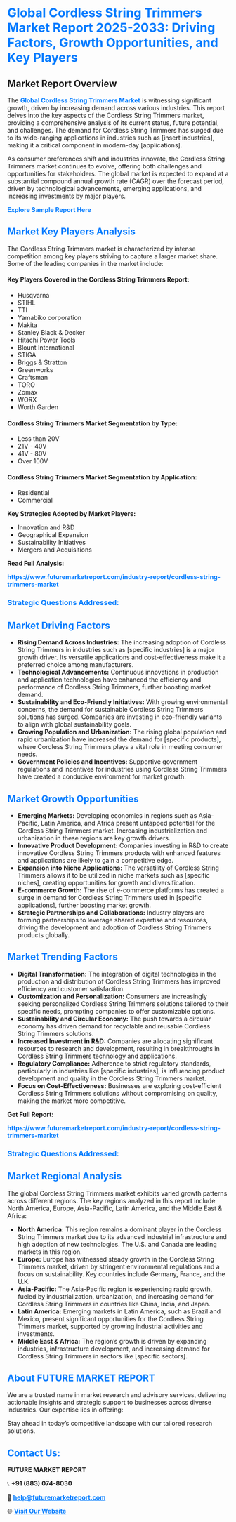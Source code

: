 <h1 style="color: #007BFF;">Global Cordless String Trimmers Market Report 2025-2033: Driving Factors, Growth Opportunities, and Key Players</h1>

<section id="overview">
<h2>Market Report Overview</h2>
<p>The <a href="https://www.futuremarketreport.com/industry-report/cordless-string-trimmers-market" style="color: #007BFF; text-decoration: none;"><strong>Global Cordless String Trimmers Market</strong></a> is witnessing significant growth, driven by increasing demand across various industries. This report delves into the key aspects of the Cordless String Trimmers market, providing a comprehensive analysis of its current status, future potential, and challenges. The demand for Cordless String Trimmers has surged due to its wide-ranging applications in industries such as [insert industries], making it a critical component in modern-day [applications].</p>
<p>As consumer preferences shift and industries innovate, the Cordless String Trimmers market continues to evolve, offering both challenges and opportunities for stakeholders. The global market is expected to expand at a substantial compound annual growth rate (CAGR) over the forecast period, driven by technological advancements, emerging applications, and increasing investments by major players.</p>
</section>

<section id="overview">
<p><a href="https://www.futuremarketreport.com/request-sample/reportId=41711" style="color: #007BFF; text-decoration: none;"><strong>Explore Sample Report Here</strong></a></p>
</section>

<section id="key-players">
<h2 style="color: #007BFF;">Market Key Players Analysis</h2>
<p>The Cordless String Trimmers market is characterized by intense competition among key players striving to capture a larger market share. Some of the leading companies in the market include:</p>
<h4>Key Players Covered in the Cordless String Trimmers Report:</h4>
<ul><li>Husqvarna</li><li>STIHL</li><li>TTI</li><li>Yamabiko corporation</li><li>Makita</li><li>Stanley Black &amp; Decker</li><li>Hitachi Power Tools</li><li>Blount International</li><li>STIGA</li><li>Briggs &amp; Stratton</li><li>Greenworks</li><li>Craftsman</li><li>TORO</li><li>Zomax</li><li>WORX</li><li>Worth Garden</li></ul>
<h4>Cordless String Trimmers Market Segmentation by Type:</h4>
<ul><li>Less than 20V</li><li>21V - 40V</li><li>41V - 80V</li><li>Over 100V</li></ul>

<h4>Cordless String Trimmers Market Segmentation by Application:</h4>
<ul><li>Residential</li><li>Commercial</li></ul>
<p><strong>Key Strategies Adopted by Market Players:</strong></p>
<ul>
<li>Innovation and R&D</li>
<li>Geographical Expansion</li>
<li>Sustainability Initiatives</li>
<li>Mergers and Acquisitions</li>
</ul>
</section>

<section>
<p><strong>Read Full Analysis: </strong></p><a href="https://www.futuremarketreport.com/industry-report/cordless-string-trimmers-market" style="color: #007BFF; text-decoration: none;"><strong>https://www.futuremarketreport.com/industry-report/cordless-string-trimmers-market</strong></a>
<h3 style="color: #007BFF;">Strategic Questions Addressed:</h3>
</section>

<section id="driving-factors">
<h2 style="color: #007BFF;">Market Driving Factors</h2>
<ul>
<li><strong>Rising Demand Across Industries:</strong> The increasing adoption of Cordless String Trimmers in industries such as [specific industries] is a major growth driver. Its versatile applications and cost-effectiveness make it a preferred choice among manufacturers.</li>
<li><strong>Technological Advancements:</strong> Continuous innovations in production and application technologies have enhanced the efficiency and performance of Cordless String Trimmers, further boosting market demand.</li>
<li><strong>Sustainability and Eco-Friendly Initiatives:</strong> With growing environmental concerns, the demand for sustainable Cordless String Trimmers solutions has surged. Companies are investing in eco-friendly variants to align with global sustainability goals.</li>
<li><strong>Growing Population and Urbanization:</strong> The rising global population and rapid urbanization have increased the demand for [specific products], where Cordless String Trimmers plays a vital role in meeting consumer needs.</li>
<li><strong>Government Policies and Incentives:</strong> Supportive government regulations and incentives for industries using Cordless String Trimmers have created a conducive environment for market growth.</li>
</ul>
</section>

<section id="growth-opportunities">
<h2 style="color: #007BFF;">Market Growth Opportunities</h2>
<ul>
<li><strong>Emerging Markets:</strong> Developing economies in regions such as Asia-Pacific, Latin America, and Africa present untapped potential for the Cordless String Trimmers market. Increasing industrialization and urbanization in these regions are key growth drivers.</li>
<li><strong>Innovative Product Development:</strong> Companies investing in R&D to create innovative Cordless String Trimmers products with enhanced features and applications are likely to gain a competitive edge.</li>
<li><strong>Expansion into Niche Applications:</strong> The versatility of Cordless String Trimmers allows it to be utilized in niche markets such as [specific niches], creating opportunities for growth and diversification.</li>
<li><strong>E-commerce Growth:</strong> The rise of e-commerce platforms has created a surge in demand for Cordless String Trimmers used in [specific applications], further boosting market growth.</li>
<li><strong>Strategic Partnerships and Collaborations:</strong> Industry players are forming partnerships to leverage shared expertise and resources, driving the development and adoption of Cordless String Trimmers products globally.</li>
</ul>
</section>

<section id="trending-factors">
<h2 style="color: #007BFF;">Market Trending Factors</h2>
<ul>
<li><strong>Digital Transformation:</strong> The integration of digital technologies in the production and distribution of Cordless String Trimmers has improved efficiency and customer satisfaction.</li>
<li><strong>Customization and Personalization:</strong> Consumers are increasingly seeking personalized Cordless String Trimmers solutions tailored to their specific needs, prompting companies to offer customizable options.</li>
<li><strong>Sustainability and Circular Economy:</strong> The push towards a circular economy has driven demand for recyclable and reusable Cordless String Trimmers solutions.</li>
<li><strong>Increased Investment in R&D:</strong> Companies are allocating significant resources to research and development, resulting in breakthroughs in Cordless String Trimmers technology and applications.</li>
<li><strong>Regulatory Compliance:</strong> Adherence to strict regulatory standards, particularly in industries like [specific industries], is influencing product development and quality in the Cordless String Trimmers market.</li>
<li><strong>Focus on Cost-Effectiveness:</strong> Businesses are exploring cost-efficient Cordless String Trimmers solutions without compromising on quality, making the market more competitive.</li>
</ul>
</section>

<section>
<p><strong>Get Full Report: </strong></p><a href="https://www.futuremarketreport.com/industry-report/cordless-string-trimmers-market" style="color: #007BFF; text-decoration: none;"><strong>https://www.futuremarketreport.com/industry-report/cordless-string-trimmers-market</strong></a>
<h3 style="color: #007BFF;">Strategic Questions Addressed:</h3>
</section>


<section id="regional-analysis">
<h2 style="color: #007BFF;">Market Regional Analysis</h2>
<p>The global Cordless String Trimmers market exhibits varied growth patterns across different regions. The key regions analyzed in this report include North America, Europe, Asia-Pacific, Latin America, and the Middle East & Africa:</p>
<ul>
<li><strong>North America:</strong> This region remains a dominant player in the Cordless String Trimmers market due to its advanced industrial infrastructure and high adoption of new technologies. The U.S. and Canada are leading markets in this region.</li>
<li><strong>Europe:</strong> Europe has witnessed steady growth in the Cordless String Trimmers market, driven by stringent environmental regulations and a focus on sustainability. Key countries include Germany, France, and the U.K.</li>
<li><strong>Asia-Pacific:</strong> The Asia-Pacific region is experiencing rapid growth, fueled by industrialization, urbanization, and increasing demand for Cordless String Trimmers in countries like China, India, and Japan.</li>
<li><strong>Latin America:</strong> Emerging markets in Latin America, such as Brazil and Mexico, present significant opportunities for the Cordless String Trimmers market, supported by growing industrial activities and investments.</li>
<li><strong>Middle East & Africa:</strong> The region’s growth is driven by expanding industries, infrastructure development, and increasing demand for Cordless String Trimmers in sectors like [specific sectors].</li>
</ul>
</section>

<footer>
<h2 style="color: #007BFF;">About FUTURE MARKET REPORT</h2>
<p>We are a trusted name in market research and advisory services, delivering actionable insights and strategic support to businesses across diverse industries. Our expertise lies in offering:</p>

<p>Stay ahead in today’s competitive landscape with our tailored research solutions.</p>

<h2 style="color: #007BFF;">Contact Us:</h2>
<p><strong>FUTURE MARKET REPORT</strong></p>
<p>📞 <strong>+91 (883) 074-8030</strong></p>
<p>📧 <strong><a href="mailto:help@futuremarketreport.com" style="color: #007BFF;">help@futuremarketreport.com</a></strong></p>
<p>🌐 <strong><a href="https://www.futuremarketreport.com/" style="color: #007BFF;">Visit Our Website</a></strong></p>
</footer>